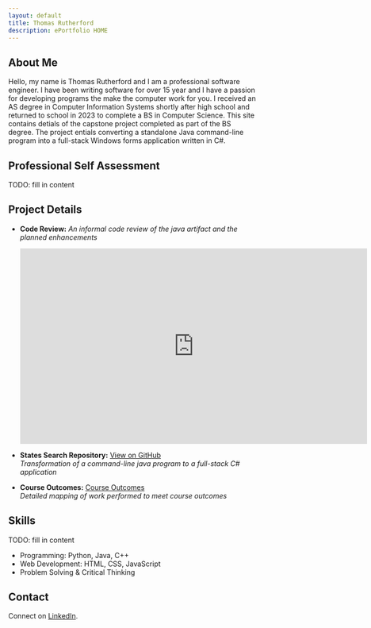 ```yaml
---
layout: default
title: Thomas Rutherford
description: ePortfolio HOME
---
```


## About Me

Hello, my name is Thomas Rutherford and I am a professional software engineer. I have been writing software for over 15 year and I have a passion for developing programs the make the computer work for you. I received an AS degree in Computer Information Systems shortly after high school and returned to school in 2023 to complete a BS in Computer Science. This site contains detials of the capstone project completed as part of the BS degree. The project entials converting a standalone Java command-line program into a full-stack Windows forms application written in C#.

## Professional Self Assessment

TODO: fill in content

## Project Details

- **Code Review:**
  *An informal code review of the java artifact and the planned enhancements*
  <iframe width="700" height="394" src="https://www.youtube.com/embed/Pdgy-y-IToU" title="States Search code review" frameborder="0" allowfullscreen></iframe>

- **States Search Repository:** [View on GitHub](https://github.com/twrutherford81/CS-499-SNHU-Capstone)  
  *Transformation of a command-line java program to a full-stack C# application*

- **Course Outcomes:** [Course Outcomes](course-outcomes.html)  
  *Detailed mapping of work performed to meet course outcomes*

## Skills
TODO: fill in content

- Programming: Python, Java, C++
- Web Development: HTML, CSS, JavaScript
- Problem Solving & Critical Thinking

## Contact

Connect on [LinkedIn](https://www.linkedin.com/in/twrutherford81).